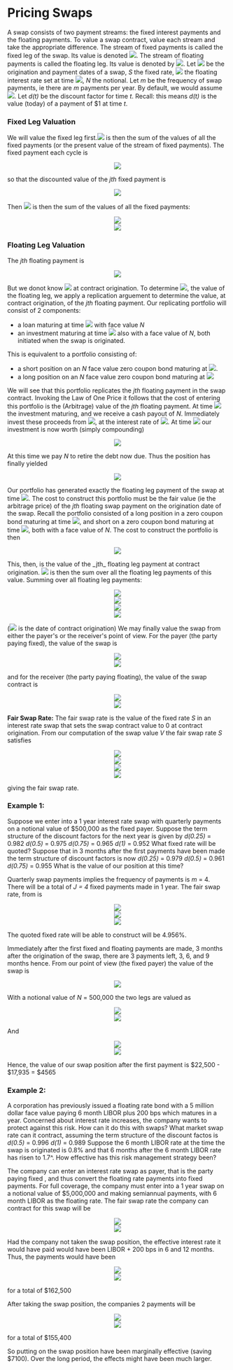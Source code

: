 # Pricing Swaps
A swap consists of two payment streams: the fixed interest payments and the floating payments. To value a swap contract, value each stream and take the appropriate difference. 
The stream of fixed payments is called the fixed leg of the swap. Its value is denoted <img src="https://render.githubusercontent.com/render/math?math=V_{fixed}">.
The stream of floating payments is called the floating leg. Its value is denoted by <img src="https://render.githubusercontent.com/render/math?math=V_{float}">.
Let <img src="https://render.githubusercontent.com/render/math?math={t_j}_{j=0}^J"> be the origination and payment dates of a swap, _S_ the fixed rate, <img src="https://render.githubusercontent.com/render/math?math=L_j"> the floating interest rate set at time <img src="https://render.githubusercontent.com/render/math?math=t_j">, _N_ the notional. Let _m_ be the frequency of swap payments, ie there are _m_ payments per year. By default, we would assume <img src="https://render.githubusercontent.com/render/math?math=t_j = \frac{j}{m}">.
Let _d(t)_ be the discount factor for time _t_. Recall: this means _d(t)_ is the value (today) of a payment of $1 at time _t_. 

### Fixed Leg Valuation
We will value the fixed leg first.<img src="https://render.githubusercontent.com/render/math?math=V_{fixed}"> is then the sum of the values of all the fixed payments (or the present value of the stream of fixed payments). The fixed payment each cycle is

<p align="center">
<img src="https://render.githubusercontent.com/render/math?math=\frac{S}{m}N">
</p>

so that the discounted value of the _jth_ fixed payment is

<p align="center">
<img src="https://render.githubusercontent.com/render/math?math=d(t_j)\frac{S}{m}N">
  </p>

Then <img src="https://render.githubusercontent.com/render/math?math=V_{fixed}"> is then the sum of the values of all the fixed payments:

<p align="center">
<img src="https://render.githubusercontent.com/render/math?math=V_{fixed} = \sum_{j=1}^{J} d(t_j)]frac{S}{m}N"><br>
<img src="https://render.githubusercontent.com/render/math?math==\frac{SN}{m} \sum_{j=1}{J}d(t_j)"><br>
</p>

### Floating Leg Valuation
The _jth_ floating payment is

<p align="center">
<img src="https://render.githubusercontent.com/render/math?math=\frac{L_{j-1}}{m}N">
</p>

But we donot know <img src="https://render.githubusercontent.com/render/math?math=L_{j-1}"> at contract origination.
To determine <img src="https://render.githubusercontent.com/render/math?math=V_{float}">, the value of the floating leg, we apply a replication arguement to determine the value, at contract origination, of the _jth_ floating payment. Our replicating portfolio will consist of 2 components:
- a loan maturing at time <img src="https://render.githubusercontent.com/render/math?math=t_j"> with face value _N_
- an investment maturing at time <img src="https://render.githubusercontent.com/render/math?math=t_{j-1}"> also with a face value of _N_, both initiated when the swap is originated. 

This is equivalent to a portfolio consisting of:
- a short position on an _N_ face value zero coupon bond maturing at <img src="https://render.githubusercontent.com/render/math?math=t_j">.
- a long position on an _N_ face value zero coupon bond maturing at <img src="https://render.githubusercontent.com/render/math?math=t_{j-1}">

We will see that this portfolio replicates the _jth_ floating payment in the swap contract. Invoking the Law of One Price it follows that the cost of entering this portfolio is the (Arbitrage) value of the _jth_ floating payment. 
At time <img src="https://render.githubusercontent.com/render/math?math=t_{j-1}"> the investment maturing, and we receive a cash payout of _N_.
Immediately invest these proceeds from <img src="https://render.githubusercontent.com/render/math?math=t_{j-1}\:\:until\:\:t_j">, at the interest rate of <img src="https://render.githubusercontent.com/render/math?math=L_{j-1}">.
At time <img src="https://render.githubusercontent.com/render/math?math=t_j"> our investment is now worth (simply compounding)

<p align="center">
<img src="https://render.githubusercontent.com/render/math?math=(1 %2B \frac{L_{j-1}}{m})N">
</p>

At this time we pay _N_ to retire the debt now due. Thus the position has finally yielded

<p align="center">
<img src="https://render.githubusercontent.com/render/math?math=(1 %2B \frac{L_{j-1}}{m})N - N = \frac{L_{j-1}}{m}N = jth\:\:floating\:\:payment">
</p>

Our portfolio has generated exactly the floating leg payment of the swap at time <img src="https://render.githubusercontent.com/render/math?math=t_j">.
The cost to construct this portfolio must be the fair value (ie the arbitrage price) of the _jth_ floating swap payment on the origination date of the swap.
Recall the portfolio consisted of a long position in a zero coupon bond maturing at time <img src="https://render.githubusercontent.com/render/math?math=t_{j-1}">, and short on a zero coupon bond maturing at time <img src="https://render.githubusercontent.com/render/math?math=t_{j}">, both with a face value of _N_. The cost to construct the portfolio is then

<p align="center">
<img src="https://render.githubusercontent.com/render/math?math=Nd(t_{j-1} - Nd(t_j) = N(d(t_{j-1}) - d(t_j))">
</p>
This, then, is the value of the _jth_ floating leg payment at contract origination. <img src="https://render.githubusercontent.com/render/math?math=V_{float}"> is then the sum over all the floating leg payments of this value. Summing over all floating leg payments:

<p align="center">
<img src="https://render.githubusercontent.com/render/math?math=V_{float} = \sum_{j=1}^{J} N(d(t_{j-1}) - d(t_j))"><br>
<img src="https://render.githubusercontent.com/render/math?math=V_{float} = N\sum_{j=1}^{J} (d(t_{j-1}) - d(t_j))"><br>
<img src="https://render.githubusercontent.com/render/math?math=V_{float} = N(d(t_{0}) - d(t_J))"><br>
<img src="https://render.githubusercontent.com/render/math?math=V_{float} = N(d(1 - d(t_J))">
</p>

(<img src="https://render.githubusercontent.com/render/math?math=t_0 = 0"> is the date of contract origination)
We may finally value the swap from either the payer's or the receiver's point of view.
For the payer (the party paying fixed), the value of the swap is

<p align="center">
<img src="https://render.githubusercontent.com/render/math?math=V = V_{float} - V_{fixed}"><br>
  <img src="https://render.githubusercontent.com/render/math?math=V = N(1 - d(t_J)) - \frac{SN}{m} \sum_{j=1}^{J}d(t_j)">
</p>

and for the receiver (the party paying floating), the value of the swap contract is

<p align="center">
<img src="https://render.githubusercontent.com/render/math?math=-V = V_{float} - V_{fixed}"><br>
  <img src="https://render.githubusercontent.com/render/math?math=V = \frac{SN}{m} \sum_{j=1}^{J}d(t_j) - N(1 - d(t_J))">
</p>

__Fair Swap Rate:__ The fair swap rate is the value of the fixed rate _S_ in an interest rate swap that sets the swap contract value to 0 at contract origination. From our computation of the swap value _V_ the fair swap rate _S_ satisfies

<p align="center">
<img src="https://render.githubusercontent.com/render/math?math=V = 0"><br>
  <img src="https://render.githubusercontent.com/render/math?math=0 = N(1 - d(t_J)) - \frac{SN}{m} \sum_{j=1}^{J} d(t_j)"><br>
  <img src="https://render.githubusercontent.com/render/math?math=N(1 - d(t_J)) = \frac{SN}{m} \sum_{j=1}^{J} d(t_j)"><br>
  <img src="https://render.githubusercontent.com/render/math?math=S = \frac{m(1 - d(t_J))}{\sum_{j=1}^{J} d(t_j)}">
</p>
giving the fair swap rate.


### Example 1:
Suppose we enter into a 1 year interest rate swap with quarterly payments on a notional value of $500,000 as the fixed payer. Suppose the term structure of the discount factors for the next year is given by
_d(0.25)_ = 0.982
_d(0.5)_ = 0.975
_d(0.75)_ = 0.965
_d(1)_ = 0.952
What fixed rate will be quoted? Suppose that in 3 months after the first payments have been made the term structure of discount factors is now
_d(0.25)_ = 0.979
_d(0.5)_ = 0.961
_d(0.75)_ = 0.955
What is the value of our position at this time?

Quarterly swap payments implies the frequency of payments is _m_ = 4. There will be a total of _J = 4_ fixed payments made in 1 year. The fair swap rate, from is
<p align="center">
  <img src="https://render.githubusercontent.com/render/math?math=S = \frac{m(1 - d(t_J))}{\sum_{j=1}^{J} d(t_j)}"><br>
  <img src="https://render.githubusercontent.com/render/math?math=S = \frac{4(1 - d(1))}{\sum_{j=1}^{4} d(t_j)} = \frac{4(1-0.952)}{0.982 %2B 0.975 %2B 0.965 %2B 0.952"><br>
  <img src="https://render.githubusercontent.com/render/math?math=S = 0.0496">
</p>

The quoted fixed rate will be able to construct will be 4.956%.

Immediately after the first fixed and floating payments are made, 3 months after the origination of the swap, there are 3 payments left, 3, 6, and 9 months hence. 
From our point of view (the fixed payer) the value of the swap is

<p align="center">
<img src="https://render.githubusercontent.com/render/math?math=V_{float} - V_{fixed}">
</p>

With a notional value of _N_ = 500,000 the two legs are valued as

<p align="center">
<img src="https://render.githubusercontent.com/render/math?math=V_{float} = N(1 - d(0.75)"><br>
  <img src="https://render.githubusercontent.com/render/math?math=V_{float} = (500000)(1 - 0.955) = 22500"><br>
</p>

And

<p align="center">
<img src="https://render.githubusercontent.com/render/math?math=V_{fixed} = \frac{SN}{m} \sum_{j=1}^{3} d(t_j) = \frac{SN}{m} \sum_{j=1}^{3}d(j/4)"><br>
  <img src="https://render.githubusercontent.com/render/math?math==\frac{0.04956 \times 500000}{4} (0.979 %2B 0.961 %2B 0.955) = 17935">
</p>

Hence, the value of our swap position after the first payment is $22,500 - $17,935 = $4565

### Example 2:
A corporation has previously issued a floating rate bond with a 5 million dollar face value paying 6 month LIBOR plus 200 bps which matures in a year. Concerned about interest rate increases, the company wants to protect against this risk. How can it do this with swaps? What market swap rate can it contract, assuming the term structure of the discount factos is
_d(0.5)_ = 0.996
_d(1)_ = 0.989
Suppose the 6 month LIBOR rate at the time the swap is originated is 0.8% and that 6 months after the 6 month LIBOR rate has risen to 1.7^. How effective has this risk management strategy been?

The company can enter an interest rate swap as payer, that is the party paying fixed , and thus convert the floating rate payments into fixed payments. For full coverage, the company must enter into a 1 year swap on a notional value of $5,000,000 and making semiannual payments, with 6 month LIBOR as the floating rate.
The fair swap rate the company can contract for this swap will be

<p align="center">
  <img src="https://render.githubusercontent.com/render/math?math=S = \frac{m(1 - d(t_J))}{\sum_{j=1}^{m} d(t_j)}"><br>
  <img src="https://render.githubusercontent.com/render/math?math=S = \frac{2(1 - d(1))}{\sum_{j=1}^{2} d(j/2)} = \frac{2(1-0.989)}{0.996 %2B 0.989" = 0.01108>
</p>

Had the company not taken the swap position, the effective interest rate it would have paid would have been LIBOR + 200 bps in 6 and 12 months. Thus, the payments would have been

<p align="center">
<img src="https://render.githubusercontent.com/render/math?math=First\:\:Payment = \frac{0.008 %2B 0.02}{2} (5000000) = 70000"><br>
  <img src="https://render.githubusercontent.com/render/math?math=Second\:\:Payment = \frac{0.017 %2B 0.02}{2} (5000000) = 92500"><br>
</p>

for a total of $162,500

After taking the swap position, the companies 2 payments will be

<p align="center">
<img src="https://render.githubusercontent.com/render/math?math=First\:\:Payment = \frac{0.01108 %2B 0.02}{2}(5000000) = 77700"><br>
  <img src="https://render.githubusercontent.com/render/math?math=Second\:\:Payment = \frac{0.01108 %2B 0.02}{2}(5000000) = 77700">
</p>

for a total of $155,400

So putting on the swap position have been marginally effective (saving $7100). Over the long period, the effects might have been much larger. 

